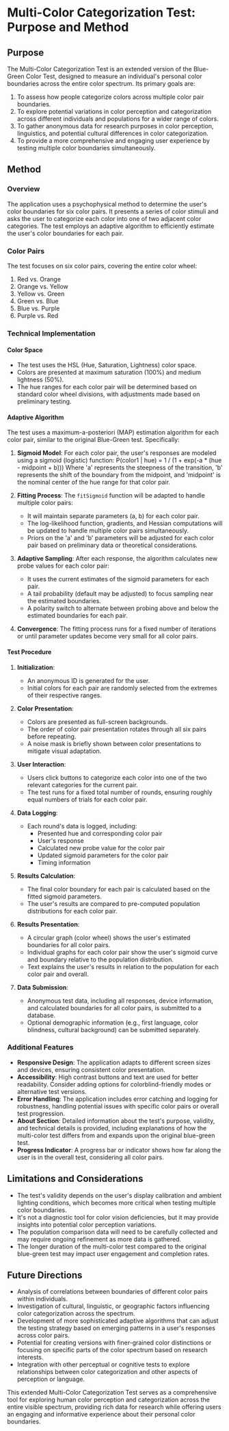 <!-- DO NOT CHANGE THIS DESCRIPTION DOCUMENT!! -->

# Multi-Color Categorization Test: Purpose and Method

## Purpose

The Multi-Color Categorization Test is an extended version of the Blue-Green Color Test, designed to measure an individual's personal color boundaries across the entire color spectrum. Its primary goals are:

1. To assess how people categorize colors across multiple color pair boundaries.
2. To explore potential variations in color perception and categorization across different individuals and populations for a wider range of colors.
3. To gather anonymous data for research purposes in color perception, linguistics, and potential cultural differences in color categorization.
4. To provide a more comprehensive and engaging user experience by testing multiple color boundaries simultaneously.

## Method

### Overview

The application uses a psychophysical method to determine the user's color boundaries for six color pairs. It presents a series of color stimuli and asks the user to categorize each color into one of two adjacent color categories. The test employs an adaptive algorithm to efficiently estimate the user's color boundaries for each pair.

### Color Pairs

The test focuses on six color pairs, covering the entire color wheel:

1. Red vs. Orange
2. Orange vs. Yellow
3. Yellow vs. Green
4. Green vs. Blue
5. Blue vs. Purple
6. Purple vs. Red

### Technical Implementation

#### Color Space

- The test uses the HSL (Hue, Saturation, Lightness) color space.
- Colors are presented at maximum saturation (100%) and medium lightness (50%).
- The hue ranges for each color pair will be determined based on standard color wheel divisions, with adjustments made based on preliminary testing.

#### Adaptive Algorithm

The test uses a maximum-a-posteriori (MAP) estimation algorithm for each color pair, similar to the original Blue-Green test. Specifically:

1. **Sigmoid Model**: For each color pair, the user's responses are modeled using a sigmoid (logistic) function:
   P(color1 | hue) = 1 / (1 + exp(-a \* (hue - midpoint + b)))
   Where 'a' represents the steepness of the transition, 'b' represents the shift of the boundary from the midpoint, and 'midpoint' is the nominal center of the hue range for that color pair.

2. **Fitting Process**: The `fitSigmoid` function will be adapted to handle multiple color pairs:

   - It will maintain separate parameters (a, b) for each color pair.
   - The log-likelihood function, gradients, and Hessian computations will be updated to handle multiple color pairs simultaneously.
   - Priors on the 'a' and 'b' parameters will be adjusted for each color pair based on preliminary data or theoretical considerations.

3. **Adaptive Sampling**: After each response, the algorithm calculates new probe values for each color pair:

   - It uses the current estimates of the sigmoid parameters for each pair.
   - A tail probability (default may be adjusted) to focus sampling near the estimated boundaries.
   - A polarity switch to alternate between probing above and below the estimated boundaries for each pair.

4. **Convergence**: The fitting process runs for a fixed number of iterations or until parameter updates become very small for all color pairs.

#### Test Procedure

1. **Initialization**:

   - An anonymous ID is generated for the user.
   - Initial colors for each pair are randomly selected from the extremes of their respective ranges.

2. **Color Presentation**:

   - Colors are presented as full-screen backgrounds.
   - The order of color pair presentation rotates through all six pairs before repeating.
   - A noise mask is briefly shown between color presentations to mitigate visual adaptation.

3. **User Interaction**:

   - Users click buttons to categorize each color into one of the two relevant categories for the current pair.
   - The test runs for a fixed total number of rounds, ensuring roughly equal numbers of trials for each color pair.

4. **Data Logging**:

   - Each round's data is logged, including:
     - Presented hue and corresponding color pair
     - User's response
     - Calculated new probe value for the color pair
     - Updated sigmoid parameters for the color pair
     - Timing information

5. **Results Calculation**:

   - The final color boundary for each pair is calculated based on the fitted sigmoid parameters.
   - The user's results are compared to pre-computed population distributions for each color pair.

6. **Results Presentation**:

   - A circular graph (color wheel) shows the user's estimated boundaries for all color pairs.
   - Individual graphs for each color pair show the user's sigmoid curve and boundary relative to the population distribution.
   - Text explains the user's results in relation to the population for each color pair and overall.

7. **Data Submission**:
   - Anonymous test data, including all responses, device information, and calculated boundaries for all color pairs, is submitted to a database.
   - Optional demographic information (e.g., first language, color blindness, cultural background) can be submitted separately.

### Additional Features

- **Responsive Design**: The application adapts to different screen sizes and devices, ensuring consistent color presentation.
- **Accessibility**: High contrast buttons and text are used for better readability. Consider adding options for colorblind-friendly modes or alternative test versions.
- **Error Handling**: The application includes error catching and logging for robustness, handling potential issues with specific color pairs or overall test progression.
- **About Section**: Detailed information about the test's purpose, validity, and technical details is provided, including explanations of how the multi-color test differs from and expands upon the original blue-green test.
- **Progress Indicator**: A progress bar or indicator shows how far along the user is in the overall test, considering all color pairs.

## Limitations and Considerations

- The test's validity depends on the user's display calibration and ambient lighting conditions, which becomes more critical when testing multiple color boundaries.
- It's not a diagnostic tool for color vision deficiencies, but it may provide insights into potential color perception variations.
- The population comparison data will need to be carefully collected and may require ongoing refinement as more data is gathered.
- The longer duration of the multi-color test compared to the original blue-green test may impact user engagement and completion rates.

## Future Directions

- Analysis of correlations between boundaries of different color pairs within individuals.
- Investigation of cultural, linguistic, or geographic factors influencing color categorization across the spectrum.
- Development of more sophisticated adaptive algorithms that can adjust the testing strategy based on emerging patterns in a user's responses across color pairs.
- Potential for creating versions with finer-grained color distinctions or focusing on specific parts of the color spectrum based on research interests.
- Integration with other perceptual or cognitive tests to explore relationships between color categorization and other aspects of perception or language.

This extended Multi-Color Categorization Test serves as a comprehensive tool for exploring human color perception and categorization across the entire visible spectrum, providing rich data for research while offering users an engaging and informative experience about their personal color boundaries.
